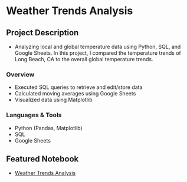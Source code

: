# Weather Trends Analysis
## Project Description
* Analyzing local and global temperature data using Python, SQL, and Google Sheets. In this project, I compared the temperature trends of Long Beach, CA to the overall global temperature trends.

### Overview
  - Executed SQL queries to retrieve and edit/store data
  - Calculated moving averages using Google Sheets
  - Visualized data using Matplotlib
  
### Languages & Tools
* Python (Pandas, Matplotlib)
* SQL 
* Google Sheets

## Featured Notebook
* [Weather Trends Analysis](https://dpghazi.github.io/projects/weather-trends-analysis.html)

